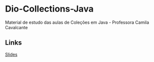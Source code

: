 # Dio-Collections-Java 
Material de estudo das aulas de Coleções em Java - Professora Camila Cavalcante

## Links

[Slides](https://github.com/Lerufato/Dio-Project-Github/tree/main/Slides_Aulas)

